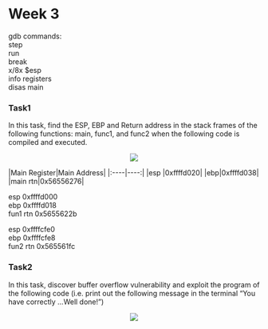 # Week 3


gdb commands:\
step\
run\
break\
x/8x $esp\
info registers\
disas main


### Task1
In this task, find the ESP, EBP and Return address in the stack frames of the following functions: main, func1, and func2 when the following code is compiled and executed.

<p align='center'>
<img src="https://github.com/LouisXVBTW/Vulnerability-Discovery-And-Exploitation/blob/main/images/week3task1a.png">
</p>
|Main Register|Main Address|
|:----|----:|
|esp |0xffffd020|
|ebp|0xffffd038|
|main rtn|0x56556276|

esp            0xffffd000\
ebp            0xffffd018\
fun1 rtn       0x5655622b

esp            0xffffcfe0\
ebp            0xffffcfe8\
fun2 rtn       0x565561fc

### Task2
In this task, discover buffer overflow vulnerability and exploit the program of the following code (i.e. print out the following message in the terminal “You have correctly ...Well done!”)

<p align='center'>
<img src="https://github.com/LouisXVBTW/Vulnerability-Discovery-And-Exploitation/blob/main/images/week3task2.png">
</p>

